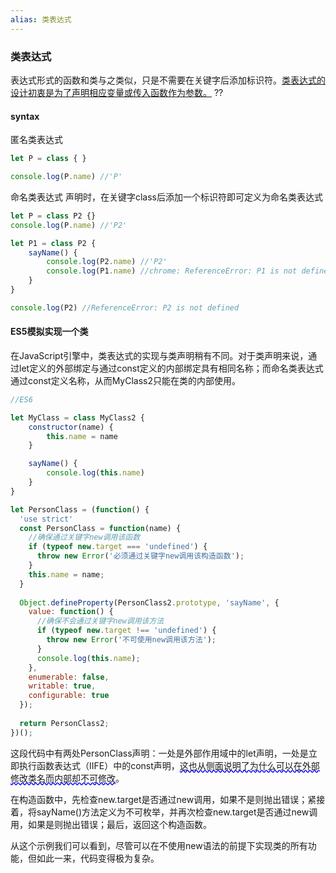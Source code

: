 ```yaml
---
alias: 类表达式
---
```


### 类表达式
表达式形式的函数和类与之类似，只是不需要在关键字后添加标识符。<u>类表达式的设计初衷是为了声明相应变量或传入函数作为参数。</u> ??


#### syntax
匿名类表达式
```js
let P = class { }

console.log(P.name) //'P'
```
命名类表达式
声明时，在关键字class后添加一个标识符即可定义为命名类表达式
```js
let P = class P2 {}
console.log(P.name) //'P2'

let P1 = class P2 {
	sayName() {
		console.log(P2.name) //'P2'
		console.log(P1.name) //chrome: ReferenceError: P1 is not defined; Edge:'P2'
	}
}

console.log(P2) //ReferenceError: P2 is not defined
```


#### ES5模拟实现一个类
在JavaScript引擎中，类表达式的实现与类声明稍有不同。对于类声明来说，通过let定义的外部绑定与通过const定义的内部绑定具有相同名称；而命名类表达式通过const定义名称，从而MyClass2只能在类的内部使用。
```js
//ES6

let MyClass = class MyClass2 {
	constructor(name) {
		this.name = name
	}

	sayName() {
		console.log(this.name)
	}
}
```


```js
let PersonClass = (function() {
  'use strict'
  const PersonClass = function(name) {
    //确保通过关键字new调用该函数
    if (typeof new.target === 'undefined') {
      throw new Error('必须通过关键字new调用该构造函数');
    }
    this.name = name;
  }
  
  Object.defineProperty(PersonClass2.prototype, 'sayName', {
    value: function() {
      //确保不会通过关键字new调用该方法
      if (typeof new.target !== 'undefined') {
        throw new Error('不可使用new调用该方法');
      }
      console.log(this.name);
    },
    enumerable: false,
    writable: true,
    configurable: true
  });
  
  return PersonClass2;
})();
```

这段代码中有两处PersonClass声明：一处是外部作用域中的let声明，一处是立即执行函数表达式（IIFE）中的const声明，<span style="text-decoration: underline wavy blue;">这也从侧面说明了为什么可以在外部修改类名而内部却不可修改</span>。

在构造函数中，先检查new.target是否通过new调用，如果不是则抛出错误；紧接着，将sayName()方法定义为不可枚举，并再次检查new.target是否通过new调用，如果是则抛出错误；最后，返回这个构造函数。

从这个示例我们可以看到，尽管可以在不使用new语法的前提下实现类的所有功能，但如此一来，代码变得极为复杂。
